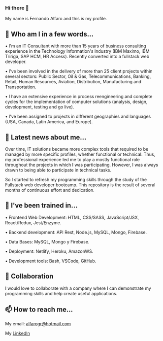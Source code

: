 ### Hi there 👋

My name is Fernando Alfaro and this is my profile.

<!--
**fAlfaro21/fAlfaro21** is a ✨ _special_ ✨ repository because its `README.md` (this file) appears on your GitHub profile.

Here are some ideas to get you started:

- 🔭 I’m currently working on ...
- 🌱 I’m currently learning ...
- 👯 I’m looking to collaborate on ...
- 🤔 I’m looking for help with ...
- 💬 Ask me about ...
- 📫 How to reach me: ...
- 😄 Pronouns: ...
- ⚡ Fun fact: ...
-->

## 🔭 Who am I in a few words...

• I'm an IT Consultant with more than 15 years of business consulting experience in the Technology Information's Industry (IBM Maximo, IBM 
Tririga, SAP HCM, HR Access). Recently converted into a fullstack web developer.

• I've been involved in the delivery of more than 25 client projects within several sectors: Public Sector, Oil & Gas, Telecommunications, 
Banking, Retail, Human Resources, Aviation, Distribution, Manufacturing and Transportation. 

• I have an extensive experience in process reengineering and complete cycles for the implementation of computer solutions (analysis, design, development, testing and go live).

• I've been assigned to projects in different geographies and languages (USA, Canada, Latin America, and Europe).

## 🌱 Latest news about me...

Over time, IT solutions became more complex tools that required to be managed by more specific profiles, whether functional or technical.
Thus, my professional experience led me to play a mostly functional role throughout the projects in which I was participating. However, I was always drawn to being able to participate in technical tasks. 

So I started to refresh my programming skills through the study of the Fullstack web developer bootcamp. This repository is the result of several months of continuous effort and dedication.

## 💬 I've been trained in...

•	Frontend Web Development:  HTML, CSS/SASS, JavaScript/JSX, React/Redux, Jest/Enzyme.

•	Backend development: API Rest, Node.js, MySQL, Mongo, Firebase.

•   Data Bases: MySQL, Mongo y Firebase.

•   Deployment: Netlify, Heroku, AmazonWS.

•   Development tools: Bash, VSCode, GitHub.

## 👯 Collaboration

I would love to collaborate with a company where I can demonstrate my programming skills and help create useful applications.

## 📫 How to reach me...

My email: [alfarogr@hotmail.com](alfarogr@hotmail.com)

My [LinkedIn](https://www.linkedin.com/in/fernando-alfaro-9870498) 